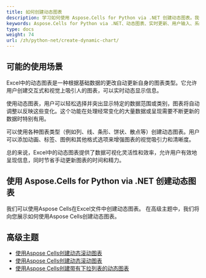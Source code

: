 ```yaml
---
title: 如何创建动态图表
description: 学习如何使用 Aspose.Cells for Python via .NET 创建动态图表。我们的全面指南将演示如何根据用户输入或系统数据变化实时更新和修改图表的数据、布局和外观。
keywords: Aspose.Cells for Python via .NET、动态图表、实时更新、用户输入、系统数据变化、数据可视化。
type: docs
weight: 74
url: /zh/python-net/create-dynamic-chart/
---
```


## **可能的使用场景**
Excel中的动态图表是一种根据基础数据的更改自动更新自身的图表类型。它允许用户创建交互式和视觉上吸引人的图表，可以实时动态显示信息。

使用动态图表，用户可以轻松选择并突出显示特定的数据范围或类别，图表将自动调整以反映这些变化。这个功能在处理经常变化的大量数据或呈现需要不断更新的数据时特别有用。

可以使用各种图表类型（例如列、线、条形、饼状、散点等）创建动态图表。用户可以添加动画、标签、图例和其他格式选项来增强图表的视觉吸引力和清晰度。

总的来说，Excel中的动态图表提供了数据可视化灵活性和效率，允许用户有效地呈现信息，同时节省手动更新图表的时间和精力。

## **使用 Aspose.Cells for Python via .NET 创建动态图表**
我们可以使用Aspose Cells在Excel文件中创建动态图表。
在高级主题中，我们将向您展示如何使用Aspose Cells创建动态图表。

## **高级主题**
- [使用Aspose Cells创建动态滚动图表](/cells/zh/python-net/create-dynamic-rolling-chart/)
- [使用Aspose Cells创建动态滚动图表](/cells/zh/python-net/create-dynamic-scrolling-chart/)
- [使用Aspose Cells创建带有下拉列表的动态图表](/cells/zh/python-net/create-dynamic-chart-with-dropdownlist/)
